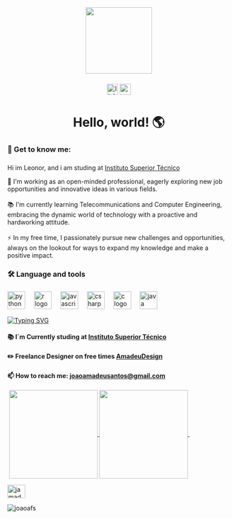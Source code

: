 <div align="center">
  <img height="150" src="https://auftechnique.com/wp-content/uploads/2020/05/cat-typing.gif"  />
</div>

###

<div align="center">
  <img src="https://img.shields.io/static/v1?message=LinkedIn&logo=linkedin&label=&color=0077B5&logoColor=white&labelColor=&style=for-the-badge" height="25" alt="linkedin logo"  />
  <a href="leonor.rocha.ferreira@gmail.com" target="_blank">
    <img src="https://img.shields.io/static/v1?message=Gmail&logo=gmail&label=&color=D14836&logoColor=white&labelColor=&style=for-the-badge" height="25" alt="gmail logo"  />
  </a>
</div>

###

<h1 align="center">Hello, world! 🌎</h1>

###

<h3 align="left">🔎 Get to know me:</h3>

###
Hi im Leonor, and i am studing at [Instituto Superior Técnico](https://tecnico.ulisboa.pt/pt/)
<p align="left">🔭 I'm working as an open-minded professional, eagerly exploring new job opportunities and innovative ideas in various fields.<br><br>📚 I'm currently learning Telecommunications and Computer Engineering, embracing the dynamic world of technology with a proactive and hardworking attitude.<br><br>⚡ In my free time, I passionately pursue new challenges and opportunities, always on the lookout for ways to expand my knowledge and make a positive impact.</p>

###

<h3 align="left">🛠 Language and tools</h3>

###

<div align="left">
  <img src="https://cdn.jsdelivr.net/gh/devicons/devicon/icons/python/python-original.svg" height="40" alt="python logo"  />
  <img width="12" />
  <img src="https://cdn.jsdelivr.net/gh/devicons/devicon/icons/r/r-original.svg" height="40" alt="r logo"  />
  <img width="12" />
  <img src="https://cdn.jsdelivr.net/gh/devicons/devicon/icons/javascript/javascript-original.svg" height="40" alt="javascript logo"  />
  <img width="12" />
  <img src="https://cdn.jsdelivr.net/gh/devicons/devicon/icons/csharp/csharp-original.svg" height="40" alt="csharp logo"  />
  <img width="12" />
  <img src="https://cdn.jsdelivr.net/gh/devicons/devicon/icons/c/c-original.svg" height="40" alt="c logo"  />
  <img width="12" />
  <img src="https://cdn.jsdelivr.net/gh/devicons/devicon/icons/java/java-original.svg" height="40" alt="java logo"  />
</div>

[![Typing SVG](https://readme-typing-svg.demolab.com?font=Prompt&pause=1000&width=435&height=30&lines=Hello+There!;Welcome+to+my+profile+%F0%9F%91%8B)](https://git.io/typing-svg)

#### 📚 I´m Currently studing at [Instituto Superior Técnico](https://tecnico.ulisboa.pt/pt/)
#### ✏️ Freelance Designer on free times [AmadeuDesign](https://www.behance.net/amadeudesign)
#### 📫 How to reach me: **joaoamadeusantos@gmail.com**
‎ 
<a href="https://github.com/joaoafs/github-readme-stats">
  <img height=200 align="center" src="https://github-readme-stats.vercel.app/api?username=joaoafs&show_icons=true&theme=transparent" />
</a>
<a href="https://github.com/joaoafs/convoychat">
  <img height=200 align="center" src="https://github-readme-stats.vercel.app/api/top-langs?username=joaoafs&layout=compact&theme=transparent&langs_count=8&card_width=320" />
</a>
ㅤ
<p align="left">
<a href="https://linkedin.com/in/jamadeu" target="blank"><img align="center" src="https://raw.githubusercontent.com/rahuldkjain/github-profile-readme-generator/master/src/images/icons/Social/linked-in-alt.svg" alt="jamadeu" height="30" width="40" /></a>
</p>

<p align="left"> <img src="https://komarev.com/ghpvc/?username=joaoafs&label=Profile%20views&color=0e75b6&style=flat" alt="joaoafs" /> </p>
